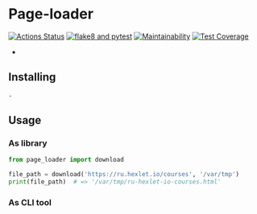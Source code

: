 # Page-loader
[![Actions Status](https://github.com/SadLaboka/python-project-lvl3/workflows/hexlet-check/badge.svg)](https://github.com/SadLaboka/python-project-lvl3/actions)
[![flake8 and pytest](https://github.com/SadLaboka/python-project-lvl3/actions/workflows/main.yml/badge.svg)](https://github.com/SadLaboka/python-project-lvl3/actions/workflows/main.yml)
[![Maintainability](https://api.codeclimate.com/v1/badges/ccc0b00a72d0274b8fa4/maintainability)](https://codeclimate.com/github/SadLaboka/python-project-lvl3/maintainability)
[![Test Coverage](https://api.codeclimate.com/v1/badges/ccc0b00a72d0274b8fa4/test_coverage)](https://codeclimate.com/github/SadLaboka/python-project-lvl3/test_coverage)

-

## Installing

```
-
```

## Usage

### As library

```python
from page_loader import download

file_path = download('https://ru.hexlet.io/courses', '/var/tmp')
print(file_path)  # => '/var/tmp/ru-hexlet-io-courses.html'
```

### As CLI tool

